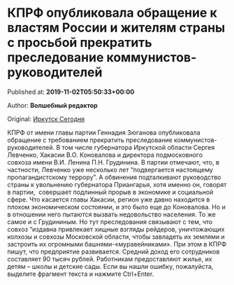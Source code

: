 
# КПРФ опубликовала обращение к властям России и жителям страны с просьбой прекратить преследование коммунистов-руководителей

Published at: **2019-11-02T05:50:33+00:00**

Author: **Волшебный редактор**

Original: [Иркутск Сегодня](https://irk.today/2019/11/02/kprf-opublikovalo-obrashhenie-k-vlastjam-rossii-i-zhiteljam-strany-s-prosboj-prekratit-presledovanie-kommunistov-rukovoditelej/)

КПРФ от имени главы партии Геннадия Зюганова опубликовала обращение с требованием прекратить преследование коммунистов-руководителей. В том числе губернатора Иркутской области Сергея Левченко, Хакасии В.О. Коновалова и директора подмосковного совхоза имени В.И. Ленина П.Н. Грудинина.
В партии отмечают, что, в частности, Левченко уже несколько лет “подвергается настоящему пропагандистскому террору”. А обвинения подталкивают руководство страны к увольнению губернатора Приангарья, хотя именно он, говорят в партии,  совершает подлинный прорыв в экономике и социальной сфере.
Что касается главы Хакасии, регион уже давно находится в плохом экономическом состоянии, и это было еще до Коновалова. Но и в отношении него пытаются вызвать недовольство населения. То же самое и с Грудининым. Но тут преследования связывают с тем, что совхоз “издавна привлекает хищные взгляды рейдеров, уничтожающих колхозы и совхозы Московской области, чтобы завладеть их землями и застроить их огромными башнями-«муравейниками».
При этом в КПРФ пишут, что предприятие развивается. Средний доход его сотрудников составляет 90 тысяч рублей. Работникам предоставляют жилье, их детям – школы и детские сады.
Если вы нашли ошибку, пожалуйста, выделите фрагмент текста и нажмите Ctrl+Enter.
